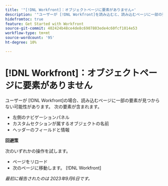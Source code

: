 ```yaml
---
title: '"[!DNL Workfront]：オブジェクトページに要素がありません»'
description: '"ユーザーが [!DNL Workfront]を読み込むと、読み込むページに一部の要素が見つからない可能性があります。」'
hidefromtoc: true
feature: Get Started with Workfront
source-git-commit: 402424b48ce4de8c6907803ede4c60fcf1014e53
workflow-type: tm+mt
source-wordcount: '95'
ht-degree: 10%

---
```



# [!DNL Workfront]：オブジェクトページに要素がありません

ユーザーが [!DNL Workfront]の場合、読み込むページに一部の要素が見つからない可能性があります。 次の要素が含まれます。

* 左側のナビゲーションパネル
* カスタムセクションが属するオブジェクトの名前
* ヘッダーのフィールドと情報

**回避策**

次のいずれかの操作を試します。

* ページをリロード
* 次のページに移動します。 [!DNL Workfront]

_最初に報告されたのは 2023年9月6日です。_
